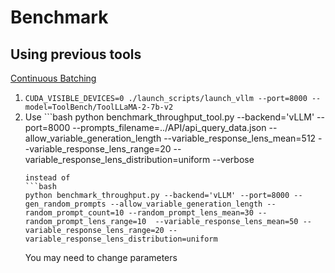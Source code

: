 # Benchmark

## Using previous tools

[Continuous Batching](https://github.com/zinccat/llm-continuous-batching-benchmarks)

1. `CUDA_VISIBLE_DEVICES=0 ./launch_scripts/launch_vllm --port=8000 --model=ToolBench/ToolLLaMA-2-7b-v2`
2. Use ```bash
   python benchmark_throughput_tool.py --backend='vLLM' --port=8000 --prompts_filename=../API/api_query_data.json --allow_variable_generation_length --variable_response_lens_mean=512 --variable_response_lens_range=20 --variable_response_lens_distribution=uniform --verbose
   ```
   instead of
   ```bash
   python benchmark_throughput.py --backend='vLLM' --port=8000 --gen_random_prompts --allow_variable_generation_length --random_prompt_count=10 --random_prompt_lens_mean=30 --random_prompt_lens_range=10  --variable_response_lens_mean=50 --variable_response_lens_range=20 --variable_response_lens_distribution=uniform
   ```
   You may need to change parameters
